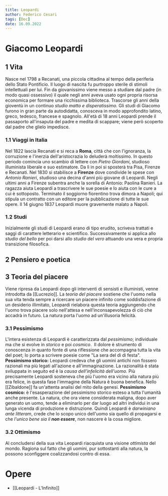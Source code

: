 ```yaml
---
title: Leopardi
author: Federico Cesari 
tags: [Doc]
date: 16.09.2022
---
```

# Giacomo Leopardi
## 1 Vita
Nasce nel 1798 a Recanati, una piccola cittadina al tempo della periferia dello Stato Pontificio. Il luogo di nascita fu purtroppo sterile di stimoli intellettuali per lui.
Fin da giovanissimo viene messo a studiare dal padre (in modo quasi ossessivo) il quale negli anni aveva usato ogni propria risorsa economica per formare una ricchissima biblioteca. Trascorse gli anni della gioventù in un continuo *studio matto e disperatissimo.* Gli studi di Giacomo furono in gran parte da autodidatta, conosceva in modo approfondito latino, greco, tedesco, francese e spagnolo.
All'età di 18 anni Leopardi prende il passaporto all'insaputa del padre e medita di scappare; viene però scoperto dal padre che glielo impedisce. 

### 1.1 Viaggi in Italia
Nel 1822 lascia Recanati e si reca a **Roma**, città che con l'ignoranza, la corruzione e l'inerzia dell'aristocrazia lo deluderà moltissimo. In questo periodo comincia uno scambio di lettere con *Pietro Giordani*, studioso illuminista liberale e suo estimatore.
Da lì in poi si sposterà tra Pisa, Firenze e Recanati.
Nel 1830 si stabilisce a **Firenze** dove condivide le spese con *Antonio Ranieri*, studioso una decina d'anni più giovane di Leopardi. Negli ultimi anni a Firenze subentra anche la sorella di Antonio: Paolina Ranieri. La ragazza aiuta Leopardi a trascrivere le sue poesie e lo aiuta con le cure a cui è sottoposto.
Terminato il soggiorno fiorentino trova dimora a Napoli; qui stipula un contratto con un editore per la pubblicazione di tutte le sue opere.
Il 14 giugno 1837 Leopardi muore gravemente malato a Napoli. 
### 1.2 Studi
Inizialmente gli studi di Leopardi erano di tipo erudito, scriveva trattati e saggi di carattere letterario e scientifico. Successivamente si applica allo *studio del bello* per poi darsi allo *studio del vero* attuando una vera e propria transizione filosofica.
## 2 Pensiero e poetica
## 3 Teoria del piacere
Viene ripresa da Leopardi dopo gli interventi di sensisti e illuministi, venne introdotta da [[Lucrezio]].
La *teoria del piacere* sostiene che l'uomo nella sua vita tenda sempre a ricercare un piacere infinito come soddisfazione di un desiderio illimitato, Leopardi rielabora questa teoria aggiungendo che l'uomo trova piacere solo nell'attesa e nell'inconsapevolezza di ciò che accadrà in futuro. La natura porta l'uomo ad un'illusoria felicità.
### 3.1 Pessimismo
L'intera esistenza di Leopardi è caratterizzata dal *pessimismo*; individuale ma che si evolve in *storico* e poi *cosmico*.  Il dolore è strumento di conoscenza in quanto fonte di una riflessione che accompagna tutta la vita del poet; lo porta a scrivere poesie come "La sera del dì di festa".
**Pessimismo storico:** Leopardi credeva che gli uomini antichi non fossero razionali ma più legati all'azione e all'immaginazione. La razionalità è stata sviluppata in seguito ed è la *causa dell'infelicità dell'uomo.*
Più precisamente Leopardi sosteneva che più l'uomo era vicino alla natura più era felice, in questa fase l'immagine della Natura è buona benefica. Nello [[Zibaldone]] fa un'attenta analisi del mito della genesi.
**Pessimismo cosmico:** è l'esasperazione del pessimismo storico esteso a tutta l'umanità anche presente. La natura, che ora viene considerata maligna, dopo aver generato un uomo, tende a eliminarlo per dar luogo ad altri individui in una lunga vicenda di produzione e distruzione. Quindi Leopardi è *darwiniano ante litteram*, crede che lo scopo unico dell'uomo sia quello di propagarsi e che *l'unico bene sia il **non essere***, non nascere è la cosa migliore.
### 3.2 Ottimismo
Al concludersi della sua vita Leopardi riacquista una visione *ottimista* del mondo. Ragiona sul fatto che gli uomini, pur sottostanti alla natura, la possono sconfiggere coalizzandosi contro di essa.
# Opere
- [[Leopardi - L'Infinito]]
